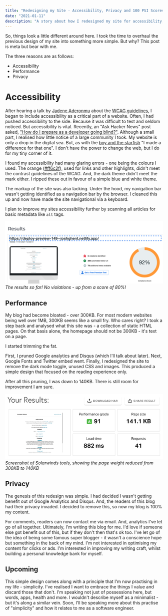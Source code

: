 ```yaml
---
title: "Redesigning my Site - Accessibility, Privacy and 100 PSI Scores"
date: "2021-01-11"
description: "A story about how I redesigned my site for accessibility, privacy and performance - to reach a perfect 100 in the Google Page speed insights score."
---
```


So, things look a little different around here. I took the time to overhaul the previous design of my site into something more simple. But why? This post is meta but bear with me.

The three reasons are as follows:
* Accessibility
* Performance
* Privacy

# Accessibility
After hearing a talk by [Jadene Aderonmu](https://twitter.com/hellojadene) about the [WCAG guidelines](https://www.w3.org/WAI/standards-guidelines/wcag/), I began to include accessibility as a critical part of a website. Often, I had pushed accessibility to the side. Because it was difficult to test and seldom noticed.
But accessibility is vital. Recently, an "Ask Hacker News" post asked, ["How do I prepare as a developer going blind?"](https://news.ycombinator.com/item?id=22918980). Although a small part, I realised how little notice of a large community I took. My website is only a drop in the digital sea. But, as with the [boy and the starfish](https://www.peoplehr.com/blog/2015/11/20/the-story-of-the-boy-and-the-starfish/) "I made a difference for that one". I don't have the power to change the web, but I do for my tiny corner of it.

I found my accessibility had many glaring errors - one being the colours I used. The orange ([#ff6c2f](https://www.color-hex.com/color/ff6c2f)), used for links and other highlights, didn't meet the contrast guidelines of the WCAG. And, the dark theme didn't meet the mark either. I ripped these out in favour of a simple blue and white theme.

The markup of the site was also lacking. Under the hood, my navigation bar wasn't getting identified as a navigation bar by the browser. I cleaned this up and now have made the site navigational via a keyboard.

I plan to improve my sites accessibility further by scanning all articles for basic metadata like `alt` tags.

<div class="image">
	<img alt="Screenshot of an accessibility scanner showing a score of 92%" src="./../../assets/images/after-access.png"/>
  <em>The results so far! No violations - up from a score of 80%!</em>
</div>

## Performance
My blog had become bloated - over 300KB. For most modern websites being well over 1MB, 300KB seems like a small fry. Who cares right? I took a step back and analysed what this site was - a collection of static HTML pages. On that basis alone, the homepage should not be 300KB - it's text on a page.

I started trimming the fat.

First, I pruned Google analytics and Disqus (which I'll talk about later). Next, Google Fonts and Twitter embed went. Finally, I redesigned the site to remove the dark mode toggle, unused CSS and images. This produced a simple design that focused on the reading experience only.

After all this pruning, I was down to 140KB. There is still room for improvement I am sure.


<div class="image">
	<img alt="Screenshot of Solarwinds tools, showing the page weight reduced from 300KB to 140KB" src="./../../assets/images/after-perf.png"/>
  <em>Screenshot of Solarwinds tools, showing the page weight reduced from 300KB to 140KB</em>
</div>

## Privacy
The genesis of this redesign was simple. I had decided I wasn't getting benefit out of Google Analytics and Disqus. And, the readers of this blog had their privacy invaded. I decided to remove this, so now my blog is 100% my content.

For comments, readers can now contact me via email. And, analytics I've let go of all together. Ultimately, I'm writing this blog for me. I'd love if someone else got benefit out of this, but if they don't then that's ok too. I've let go of the idea of being some famous super blogger - it wasn't a conscience hope but something in the back of my mind. I'm not interested in optimising my content for clicks or ads. I'm interested in improving my writing craft, whilst building a personal knowledge bank for myself.

## Upcoming
This simple design comes along with a principle that I'm now practising in my life - simplicity. I've realised I want to embrace the things I value and discard those that don't. I'm speaking not just of possessions here, but words, apps, health and more. I wouldn't describe myself as a minimalist - but it's along a similar vein. Soon, I'll be speaking more about this practise of "simplicity" and how it relates to me as a software engineer.
